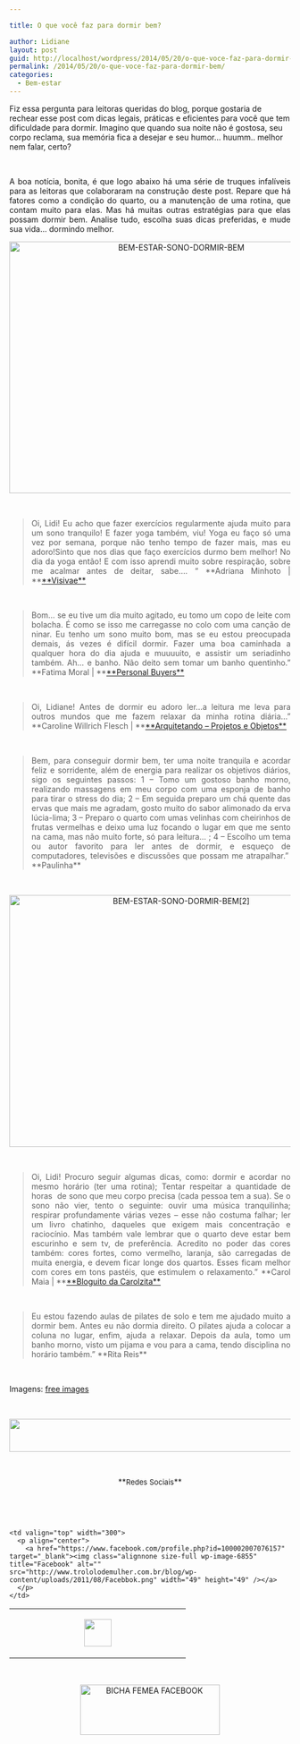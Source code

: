 ```yaml
---

title: O que você faz para dormir bem?

author: Lidiane
layout: post
guid: http://localhost/wordpress/2014/05/20/o-que-voce-faz-para-dormir-bem/
permalink: /2014/05/20/o-que-voce-faz-para-dormir-bem/
categories:
  - Bem-estar
---
```

Fiz essa pergunta para leitoras queridas do blog, porque gostaria de rechear esse post com dicas legais, práticas e eficientes para você que tem dificuldade para dormir. Imagino que quando sua noite não é gostosa, seu corpo reclama, sua memória fica a desejar e seu humor… huumm.. melhor nem falar, certo?

&nbsp;

<p align="justify">
  A boa notícia, bonita, é que logo abaixo há uma série de truques infalíveis para as leitoras que colaboraram na construção deste post. Repare que há fatores como a condição do quarto, ou a manutenção de uma rotina, que contam muito para elas. Mas há muitas outras estratégias para que elas possam dormir bem. Analise tudo, escolha suas dicas preferidas, e mude sua vida… dormindo melhor.
</p>

<!--more-->

<p align="center">
  <a href="http://www.trololodemulher.com.br/blog/wp-content/uploads/2014/05/BEM-ESTAR-SONO-DORMIR-BEM.jpg"><img class="alignnone size-full wp-image-10030" alt="BEM-ESTAR-SONO-DORMIR-BEM" src="http://www.trololodemulher.com.br/blog/wp-content/uploads/2014/05/BEM-ESTAR-SONO-DORMIR-BEM.jpg" width="600" height="450" /></a>
</p>

&nbsp;

> <p align="justify">
>   Oi, Lidi! Eu acho que fazer exercícios regularmente ajuda muito para um sono tranquilo! E fazer yoga também, viu! Yoga eu faço só uma vez por semana, porque não tenho tempo de fazer mais, mas eu adoro!Sinto que nos dias que faço exercícios durmo bem melhor! No dia da yoga então! E com isso aprendi muito sobre respiração, sobre me acalmar antes de deitar, sabe&#8230;. “ **Adriana Minhoto | **<a href="http://www.visivae.com.br/" target="_blank">**Visivae**</a>
> </p>

&nbsp;

> <p align="justify">
>   Bom&#8230; se eu tive um dia muito agitado, eu tomo um copo de leite com bolacha. É como se isso me carregasse no colo com uma canção de ninar. Eu tenho um sono muito bom, mas se eu estou preocupada demais, ás vezes é difícil dormir. Fazer uma boa caminhada a qualquer hora do dia ajuda e muuuuito, e assistir um seriadinho também. Ah&#8230; e banho. Não deito sem tomar um banho quentinho.” **Fatima Moral | **<a href="https://www.personalbuyers.com.br/" target="_blank">**Personal Buyers**</a>
> </p>

&nbsp;

> <p align="justify">
>   Oi, Lidiane! Antes de dormir eu adoro ler&#8230;a leitura me leva para outros mundos que me fazem relaxar da minha rotina diária&#8230;” **Caroline Willrich Flesch | **<a href="http://arquitetando-projetoseobjetos.blogspot.com.br/" target="_blank">**Arquitetando – Projetos e Objetos**</a>
> </p>

&nbsp;

> <p align="justify">
>   Bem, para conseguir dormir bem, ter uma noite tranquila e acordar feliz e sorridente, além de energia para realizar os objetivos diários, sigo os seguintes passos: 1 &#8211; Tomo um gostoso banho morno, realizando massagens em meu corpo com uma esponja de banho para tirar o stress do dia; 2 &#8211; Em seguida preparo um chá quente das ervas que mais me agradam, gosto muito do sabor alimonado da erva lúcia-lima; 3 &#8211; Preparo o quarto com umas velinhas com cheirinhos de frutas vermelhas e deixo uma luz focando o lugar em que me sento na cama, mas não muito forte, só para leitura… ; 4 &#8211; Escolho um tema ou autor favorito para ler antes de dormir, e esqueço de computadores, televisões e discussões que possam me atrapalhar.”  **Paulinha**
> </p>

&nbsp;

<p align="center">
  <a href="http://www.trololodemulher.com.br/blog/wp-content/uploads/2014/05/BEM-ESTAR-SONO-DORMIR-BEM2.jpg"><img class="alignnone size-full wp-image-10031" alt="BEM-ESTAR-SONO-DORMIR-BEM[2]" src="http://www.trololodemulher.com.br/blog/wp-content/uploads/2014/05/BEM-ESTAR-SONO-DORMIR-BEM2.jpg" width="600" height="450" /></a>
</p>

&nbsp;

> <p align="justify">
>   Oi, Lidi! Procuro seguir algumas dicas, como: dormir e acordar no mesmo horário (ter uma rotina); Tentar respeitar a quantidade de horas  de sono que meu corpo precisa (cada pessoa tem a sua). Se o sono não vier, tento o seguinte: ouvir uma música tranquilinha; respirar profundamente várias vezes &#8211; esse não costuma falhar; ler um livro chatinho, daqueles que exigem mais concentração e raciocínio. Mas também vale lembrar que o quarto deve estar bem escurinho e sem tv, de preferência. Acredito no poder das cores também: cores fortes, como vermelho, laranja, são carregadas de muita energia, e devem ficar longe dos quartos. Esses ficam melhor com cores em tons pastéis, que estimulem o relaxamento.” **Carol Maia | **<a href="http://bloguitodacarolzita.blogspot.com.br/" target="_blank">**Bloguito da Carolzita**</a>
> </p>

&nbsp;

> <p align="justify">
>   Eu estou fazendo aulas de pilates de solo e tem me ajudado muito a dormir bem. Antes eu não dormia direito. O pilates ajuda a colocar a coluna no lugar, enfim, ajuda a relaxar. Depois da aula, tomo um banho morno, visto um pijama e vou para a cama, tendo disciplina no horário também.” **Rita Reis**
> </p>

&nbsp;

Imagens: <a href="http://www.freeimages.com/" target="_blank">free images</a>

&nbsp;

<p align="center">
  <a href="http://feedburner.google.com/fb/a/mailverify?uri=blogbichafemea&loc=pt_BR" target="_blank"><img class="alignnone size-full wp-image-8451" title="Assine o Bicha Fêmea grátis!" alt="" src="http://www.trololodemulher.com.br/blog/wp-content/uploads/2012/01/rodapé.png" width="600" height="59" /></a>
</p>

&nbsp;

<p align="center">
  **<span style="font-size: small;">Redes Sociais</span>**
</p>

&nbsp;

&nbsp;

<table width="600" border="0" cellspacing="0" cellpadding="2">
  <tr>
    <td valign="top" width="300">
      <p align="center">
        <a href="https://twitter.com/#%21/bichafemea" target="_blank"><img class="alignnone size-full wp-image-6857" title="Twitter" alt="" src="http://www.trololodemulher.com.br/blog/wp-content/uploads/2011/08/Twitter.png" width="49" height="49" /></a>
      </p>
    </td>
    
    <td valign="top" width="300">
      <p align="center">
        <a href="https://www.facebook.com/profile.php?id=100002007076157" target="_blank"><img class="alignnone size-full wp-image-6855" title="Facebook" alt="" src="http://www.trololodemulher.com.br/blog/wp-content/uploads/2011/08/Facebbok.png" width="49" height="49" /></a>
      </p>
    </td>
  </tr>
</table>

&nbsp;

<p style="text-align: center;">
  <a href="https://www.facebook.com/bichafemea" target="_blank"><img class="alignnone size-full wp-image-9849" alt="BICHA FEMEA FACEBOOK" src="http://www.trololodemulher.com.br/blog/wp-content/uploads/2014/01/BICHA-FEMEA-FACEBOOK1.png" width="250" height="90" /></a>
</p>